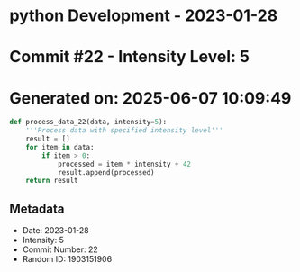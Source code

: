 ﻿# python Development - 2023-01-28
# Commit #22 - Intensity Level: 5
# Generated on: 2025-06-07 10:09:49
```python
def process_data_22(data, intensity=5):
    '''Process data with specified intensity level'''
    result = []
    for item in data:
        if item > 0:
            processed = item * intensity + 42
            result.append(processed)
    return result
```
## Metadata
- Date: 2023-01-28
- Intensity: 5
- Commit Number: 22
- Random ID: 1903151906
